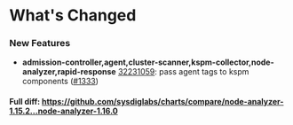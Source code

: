# What's Changed

### New Features
- **admission-controller,agent,cluster-scanner,kspm-collector,node-analyzer,rapid-response** [32231059](https://github.com/sysdiglabs/charts/commit/322310597ffbf9e47b5755be8f2f65a6e68296a2): pass agent tags to kspm components ([#1333](https://github.com/sysdiglabs/charts/issues/1333))
#### Full diff: https://github.com/sysdiglabs/charts/compare/node-analyzer-1.15.2...node-analyzer-1.16.0
